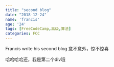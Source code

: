 ```yaml
---
title: "second blog"
date: "2018-12-24"
name: 'francis'
age: '24'
tags: [FreeCodeCamp,高级,算法]
categories: FCC
---
```

Francis write his second blog
意不意外，惊不惊喜
<div>哈哈哈哈还，我是第二个div哦</div>